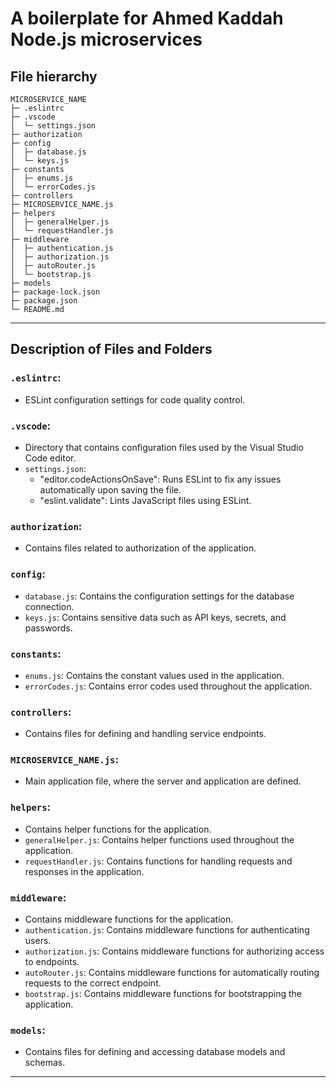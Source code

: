 # A boilerplate for Ahmed Kaddah Node.js microservices

## File hierarchy

```
MICROSERVICE_NAME
├─ .eslintrc
├─ .vscode
│  └─ settings.json
├─ authorization
├─ config
│  ├─ database.js
│  └─ keys.js
├─ constants
│  ├─ enums.js
│  └─ errorCodes.js
├─ controllers
├─ MICROSERVICE_NAME.js
├─ helpers
│  ├─ generalHelper.js
│  └─ requestHandler.js
├─ middleware
│  ├─ authentication.js
│  ├─ authorization.js
│  ├─ autoRouter.js
│  └─ bootstrap.js
├─ models
├─ package-lock.json
├─ package.json
└─ README.md
```

---

## Description of Files and Folders

### `.eslintrc`:

- ESLint configuration settings for code quality control.

### `.vscode`:

- Directory that contains configuration files used by the Visual Studio Code editor.
- `settings.json`:
  - "editor.codeActionsOnSave": Runs ESLint to fix any issues automatically upon saving the file.
  - "eslint.validate": Lints JavaScript files using ESLint.

### `authorization`:

- Contains files related to authorization of the application.

### `config`:

- `database.js`: Contains the configuration settings for the database connection.
- `keys.js`: Contains sensitive data such as API keys, secrets, and passwords.

### `constants`:

- `enums.js`: Contains the constant values used in the application.
- `errorCodes.js`: Contains error codes used throughout the application.

### `controllers`:

- Contains files for defining and handling service endpoints.

### `MICROSERVICE_NAME.js`:

- Main application file, where the server and application are defined.

### `helpers`:

- Contains helper functions for the application.
- `generalHelper.js`: Contains helper functions used throughout the application.
- `requestHandler.js`: Contains functions for handling requests and responses in the application.

### `middleware`:

- Contains middleware functions for the application.
- `authentication.js`: Contains middleware functions for authenticating users.
- `authorization.js`: Contains middleware functions for authorizing access to endpoints.
- `autoRouter.js`: Contains middleware functions for automatically routing requests to the correct endpoint.
- `bootstrap.js`: Contains middleware functions for bootstrapping the application.

### `models`:

- Contains files for defining and accessing database models and schemas.

---

